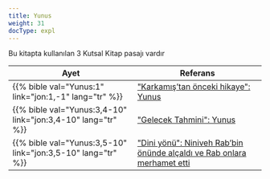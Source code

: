 ```yaml
---
title: Yunus
weight: 31
docType: expl
---
```


Bu kitapta kullanılan 3 Kutsal Kitap pasajı vardır

| Ayet | Referans |
|-------|-----------|
| {{% bible val="Yunus:1" link="jon:1,-1" lang="tr" %}} | ["Karkamış’tan önceki hikaye": Yunus](/expl/content/bowls/armageddon-and-the-battle-of-karkemish#f7c8) |
| {{% bible val="Yunus:3,4-10" link="jon:3,4-10" lang="tr" %}} | ["Gelecek Tahmini": Yunus](/expl/topics/others/dispensionalism-and-its-critic#e389) |
| {{% bible val="Yunus:3,5-10" link="jon:3,5-10" lang="tr" %}} | ["Dini yönü": Niniveh Rab’bin önünde alçaldı ve Rab onlara merhamet etti](/expl/content/harlot/who-is-the-harlot-babylon-part-2#bc8e) |
